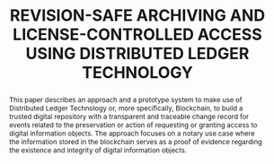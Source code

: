 ---
abstract: This paper describes an approach and a prototype system to make use of Distributed
  Ledger Technology or, more specifically, Blockchain, to build a trusted digital
  repository with a transparent and traceable change record for events related to
  the preservation or action of requesting or granting access to digital information
  objects. The approach focuses on a notary use case where the information stored
  in the blockchain serves as a proof of evidence regarding the existence and integrity
  of digital information objects.
creators:
- Schlarb, Sven
- Karl, Roman
- Vos, Victor-Jan
- Keijzer, Carlijn
- Sanchez Royo, Begoña
date: null
document_url: https://www.ideals.illinois.edu/items/128318/bitstreams/429001/data.pdf
grand_parent: iPRES
institutions: []
keywords:
- blockchain
- distributed ledger
- digital repository
- electronic archiving
landing_page_url: https://hdl.handle.net/2142/121115
language: eng
layout: publication
license: CC-BY 4.0 International
notes_url: null
parent: iPRES 2023
publication_type: paper
size: null
slides_url: null
source_name: iPRES
title: REVISION-SAFE ARCHIVING AND LICENSE-CONTROLLED ACCESS USING DISTRIBUTED LEDGER
  TECHNOLOGY
year: 2023
---